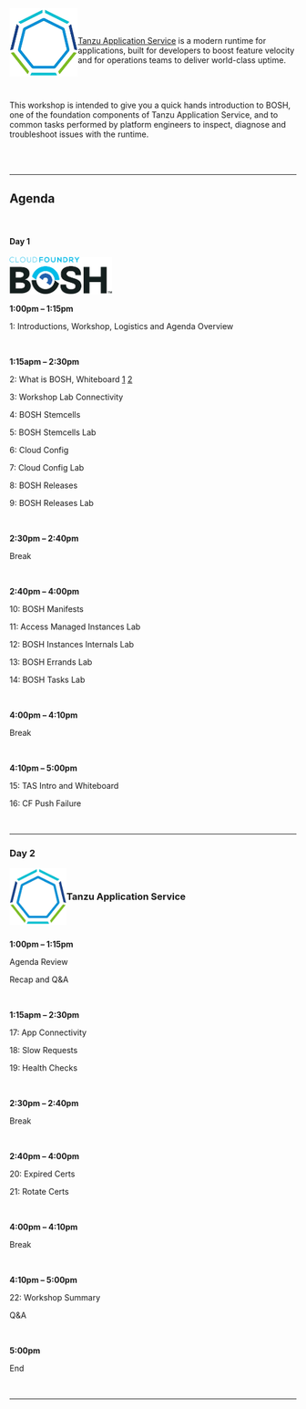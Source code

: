 <img src="images/tanzu01.png" alt="VMware Tanzu" align="left" style="width:120px;background-color:transparent;border:none;" />

<br/>
<br/>

[Tanzu Application Service](https://docs.pivotal.io/application-service/2-10/concepts/overview.html) is a modern runtime for applications, built for developers to boost feature velocity and for operations teams to deliver world-class uptime.

<br/>
<br/>

This workshop is intended to give you a quick hands introduction to BOSH, one of the foundation components of Tanzu Application Service, and to common tasks performed by platform engineers to inspect, diagnose and troubleshoot issues with the runtime. 

<br/>
<br/>

---

## Agenda

<br/>

#### Day 1

<img src="images/bosh.png" alt="BOSH" style="width:180px;background-color:transparent;border:none;" />

**1:00pm – 1:15pm**  

1: Introductions, Workshop, Logistics and Agenda Overview

<br/>

**1:15apm – 2:30pm**  

2: What is BOSH, Whiteboard [1](https://youtu.be/PBiX5nRCHPs) [2](https://youtu.be/HoY5KgYcx0I)

3: Workshop Lab Connectivity

4: BOSH Stemcells

5: BOSH Stemcells Lab

6: Cloud Config

7: Cloud Config Lab

8: BOSH Releases

9: BOSH Releases Lab

<br/>

**2:30pm – 2:40pm**  

Break  

<br/>

**2:40pm – 4:00pm**

10: BOSH Manifests

11: Access Managed Instances Lab

12: BOSH Instances Internals Lab

13: BOSH Errands Lab

14: BOSH Tasks Lab

<br/>

**4:00pm – 4:10pm**  

Break

<br/>

**4:10pm – 5:00pm**

15: TAS Intro and Whiteboard

16: CF Push Failure

<br/>

---

### Day 2

<img src="images/tanzu01.png" alt="VMware Tanzu" align="left" style="width:100px;background-color:transparent;border:none;" />
<br/>

### Tanzu Application Service

<br/>
<br/>

**1:00pm – 1:15pm**  

Agenda Review

Recap and Q&A

<br/>

**1:15apm – 2:30pm**  

17: App Connectivity

18: Slow Requests

19: Health Checks

<br/>

**2:30pm – 2:40pm**  

Break  

<br/>

**2:40pm – 4:00pm**

20: Expired Certs

21: Rotate Certs

<br/>

**4:00pm – 4:10pm**  

Break

<br/>

**4:10pm – 5:00pm**

22: Workshop Summary

Q&A

<br/>

**5:00pm**

End   

<br/>

---

